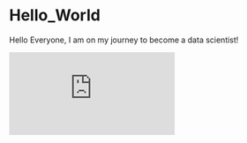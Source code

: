 # Hello_World

Hello Everyone,
I am on my journey to become a data scientist!

![266765](https://www.medicalnewstoday.com/articles/266765.php)
